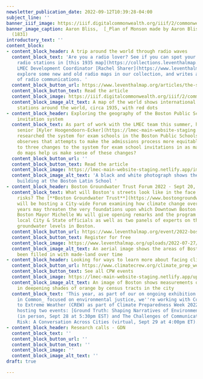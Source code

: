 ```yaml
---
newsletter_publication_date: 2022-09-12T10:39:28-04:00
subject_line: ''
banner_iiif_image: https://iiif.digitalcommonwealth.org/iiif/2/commonwealth:25152g950/442,381,4830,1062/1200,/0/default.jpg
banner_image_caption: Aaron Bliss,  [_Plan of Monson made by Aaron Bliss_](https://collections.leventhalmap.org/search/commonwealth:25152g94q)
  (1831)
introductory_text: ''
content_block:
- content_block_header: A trip around the world through radio waves
  content_block_text: 'Are you a radio lover? See if you can spot your favorite short-wave
    radio stations in [this 1935 map](https://collections.leventhalmap.org/search/commonwealth:xs55q1091).
    LMEC Development Coordinator [Rachel Sharer](https://www.leventhalmap.org/author/rachel-sharer/)
    explore some new and old radio maps in our collection, and writes about the history
    of radio communications. '
  content_block_button_url: https://www.leventhalmap.org/articles/the-spirit-of-radio/
  content_block_button_text: Read the article
  content_block_image: https://iiif.digitalcommonwealth.org/iiif/2/commonwealth:m039nv56g/full/1200,/0/default.jpg
  content_block_image_alt_text: A map of the world shows international shortwave radio
    stations around the world, circa 1935, with red dots
- content_block_header: Exploring the geography of the Boston Public Schools exam
    invitation system
  content_block_text: As part of work with the LMEC team this summer, high school
    senior [Kyler Hoogendoorn-Ecker](https://lmec-main-website-staging.netlify.app/author/kyler-hoogendoorn-ecker)
    researched the system for exam schools in the Boston Public Schools system. He
    observes that attempts to make the admissions process more equitable have led
    to three changes to the system for exam school invitations in as many years. How
    do maps help us make sense of these changes?
  content_block_button_url: ''
  content_block_button_text: Read the article
  content_block_image: https://lmec-main-website-staging.netlify.app/images/blog/bls.jpg
  content_block_image_alt_text: 'A black and white photograph shows the front of a
    building at the Boston Latin School '
- content_block_header: Boston Groundwater Trust Forum 2022 · Sept 20, 5:30pm ET
  content_block_text: What will Boston's streets look like in the face of future climate
    risks? The [**Boston Groundwater Trust**](https://www.bostongroundwater.org/)
    will be hosting a City-wide Forum examining how climate change over the coming
    years may threaten the very foundations upon which Downtown Boston has been built.
    Boston Mayor Michelle Wu will give opening remarks and the program will feature
    local City & State officials as well as two panels of experts on the state of
    groundwater levels in Boston.
  content_block_button_url: https://www.leventhalmap.org/event/2022-boston-groundwater-trust-forum-how-climate-change-may-threaten-the-foundations-of-boston/
  content_block_button_text: Register for free
  content_block_image: https://www.leventhalmap.org/uploads/2022-07-27/bost.jpeg
  content_block_image_alt_text: An aerial image shows the areas of Boston that have
    been filled in with made-land over time
- content_block_header: Looking for ways to learn more about facing climate risks?
  content_block_button_url: https://www.climatecrew.org/climate_prep_week_2022?locale=en
  content_block_button_text: See all CPW events
  content_block_image: https://lmec-main-website-staging.netlify.app/uploads/2022-08-23/risk.jpeg
  content_block_image_alt_text: An image of Boston shows measurements of social vulnerability
    in deepening shades of orange by census tracts in the city
  content_block_text: 'This year, as part of our on ongoing exhibition _More or Less
    in Common_ focused on environmental justice, we''re working with Communities Responding
    to Extreme Weather (CREW) as part of Climate Preparedness Week 2022. We''ll be
    hosting two events: [Ground Truth: Shaping Narratives of Environmental Justice](https://www.leventhalmap.org/event/ground-truth-shaping-narratives-of-environmental-justice/)
    (in person, Sept 28 at 5:30pm EST) and The Challenges of Communicating Climate
    Risk: A Conversation Across Cities (virtual, Sept 29 at 4:00pm ET). '
- content_block_header: Research calls - GDN
  content_block_text: ''
  content_block_button_url: ''
  content_block_button_text: ''
  content_block_image: ''
  content_block_image_alt_text: ''
draft: true

---
```

